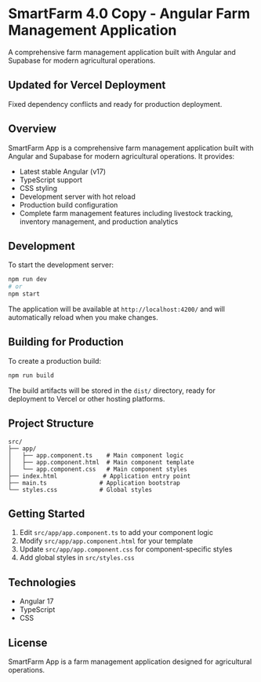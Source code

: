 # SmartFarm 4.0 Copy - Angular Farm Management Application

A comprehensive farm management application built with Angular and Supabase for modern agricultural operations.

## Updated for Vercel Deployment
Fixed dependency conflicts and ready for production deployment.

## Overview

SmartFarm App is a comprehensive farm management application built with Angular and Supabase for modern agricultural operations. It provides:

- Latest stable Angular (v17)
- TypeScript support
- CSS styling
- Development server with hot reload
- Production build configuration
- Complete farm management features including livestock tracking, inventory management, and production analytics

## Development

To start the development server:

```bash
npm run dev
# or
npm start
```

The application will be available at `http://localhost:4200/` and will automatically reload when you make changes.

## Building for Production

To create a production build:

```bash
npm run build
```

The build artifacts will be stored in the `dist/` directory, ready for deployment to Vercel or other hosting platforms.

## Project Structure

```
src/
├── app/
│   ├── app.component.ts    # Main component logic
│   ├── app.component.html  # Main component template
│   └── app.component.css   # Main component styles
├── index.html             # Application entry point
├── main.ts               # Application bootstrap
└── styles.css            # Global styles
```

## Getting Started

1. Edit `src/app/app.component.ts` to add your component logic
2. Modify `src/app/app.component.html` for your template
3. Update `src/app/app.component.css` for component-specific styles
4. Add global styles in `src/styles.css`

## Technologies

- Angular 17
- TypeScript
- CSS

## License

SmartFarm App is a farm management application designed for agricultural operations.
